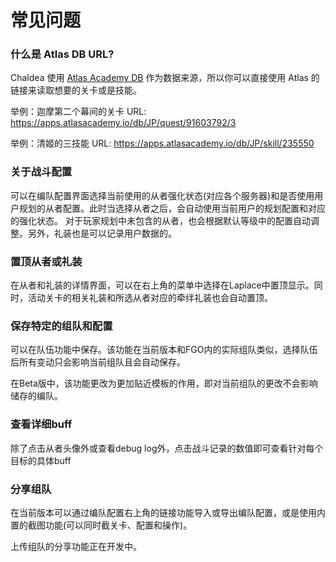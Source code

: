 # 常见问题

### 什么是 Atlas DB URL?
Chaldea 使用 [Atlas Academy DB](https://apps.atlasacademy.io/db/) 作为数据来源，所以你可以直接使用 Atlas 的链接来读取想要的关卡或是技能。

举例：迦摩第二个幕间的关卡 URL: https://apps.atlasacademy.io/db/JP/quest/91603792/3

举例：清姬的三技能 URL: https://apps.atlasacademy.io/db/JP/skill/235550

### 关于战斗配置
可以在编队配置界面选择当前使用的从者强化状态(对应各个服务器)和是否使用用户规划的从者配置。此时当选择从者之后，会自动使用当前用户的规划配置和对应的强化状态。
对于玩家规划中未包含的从者，也会根据默认等级中的配置自动调整。另外，礼装也是可以记录用户数据的。

### 置顶从者或礼装
在从者和礼装的详情界面，可以在右上角的菜单中选择在Laplace中置顶显示。同时，活动关卡的相关礼装和所选从者对应的牵绊礼装也会自动置顶。

### 保存特定的组队和配置
可以在队伍功能中保存。该功能在当前版本和FGO内的实际组队类似，选择队伍后所有变动只会影响当前组队且会自动保存。

在Beta版中，该功能更改为更加贴近模板的作用，即对当前组队的更改不会影响储存的编队。

### 查看详细buff
除了点击从者头像外或查看debug log外，点击战斗记录的数值即可查看针对每个目标的具体buff

### 分享组队
在当前版本可以通过编队配置右上角的链接功能导入或导出编队配置，或是使用内置的截图功能(可以同时截关卡、配置和操作)。

上传组队的分享功能正在开发中。
